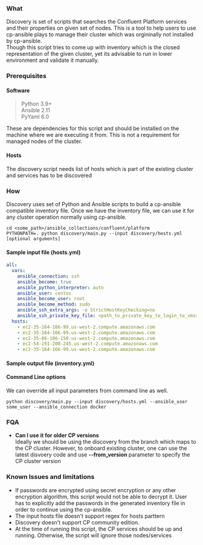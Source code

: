 ### What
Discovery is set of scripts that searches the Confluent Platform services and their properties on given set of nodes. This is a tool to help users to use cp-ansible plays to manage their cluster which was orgininally not installed by cp-ansible.  
Though this script tries to come up with inventory which is the closed representation of the given cluster, yet its advisable to run in lower environment and validate it manually.

### Prerequisites
#### Software
> Python 3.9+  
> Ansible 2.11  
> PyYaml 6.0  

These are dependencies for this script and should be installed on the machine where we are executing it from. This is not a requirement for managed nodes of the cluster.
#### Hosts
The discovery script needs list of hosts which is part of the existing cluster and services has to be discovered

### How
Discovery uses set of Python and Ansible scripts to build a cp-ansible compatible inventory file. Once we have the inventory file, we can use it for any cluster operation normally using cp-ansible.

```shell
cd <some_path>/ansible_collections/confluent/platform
PYTHONPATH=. python discovery/main.py --input discovery/hosts.yml [optional arguments] 
```
#### Sample input file (hosts.yml)
```yaml
all:
  vars:
    ansible_connection: ssh
    ansible_become: true
    ansible_python_interpreter: auto
    ansible_user: centos
    ansible_become_user: root
    ansible_become_method: sudo
    ansible_ssh_extra_args: -o StrictHostKeyChecking=no
    ansible_ssh_private_key_file: <path_to_private_key_to_login_to_vms>
  hosts:
    - ec2-35-164-166-99.us-west-2.compute.amazonaws.com
    - ec2-35-164-166-99.us-west-2.compute.amazonaws.com
    - ec2-35-86-106-150.us-west-2.compute.amazonaws.com
    - ec2-54-191-208-245.us-west-2.compute.amazonaws.com
    - ec2-35-164-166-99.us-west-2.compute.amazonaws.com
```
#### Sample output file (inventory.yml)

#### Command Line options
We can override all input parameters from command line as well.
```shell
python discovery/main.py --input discovery/hosts.yml --ansible_user some_user --ansible_connection docker 
```
### FQA
* **Can I use it for older CP versions**  
Ideally we should be using the discovery from the branch which maps to the CP cluster. However, to onboard existing cluster, one can use the latest disvoery code and use **--from_version** parameter to specify the CP cluster version

### Known Issues and limitations
* If passwords are encrypted using secret encryption or any other encryption algorithm, this script would not be able to decrypt it. User has to explicitly add the passwords in the generated inventory file in order to continue using the cp-ansible.
* The input hosts file doesn't support regex for hosts parttern
* Discovery doesn't support CP community edition.
* At the time of running this script, the CP services should be up and running. Otherwise, the script will ignore those nodes/services
